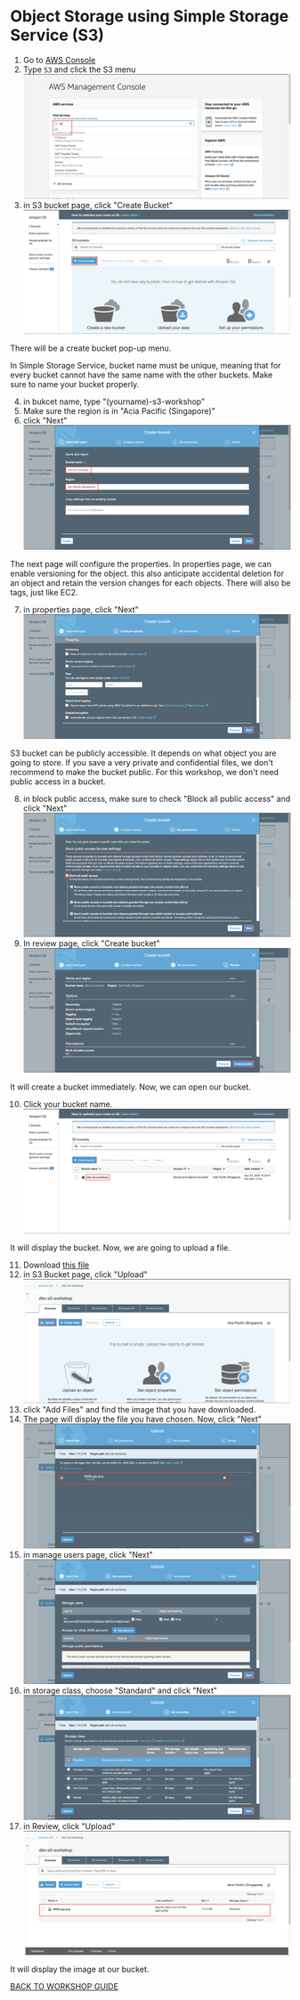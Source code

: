 # Object Storage using Simple Storage Service (S3)

1. Go to [AWS Console](https://ap-southeast-1.console.aws.amazon.com/console/home?region=ap-southeast-1)
2. Type `S3` and click the S3 menu
    ![](../images/S3/2.png)
3. in S3 bucket page, click "Create Bucket"
    ![](../images/S3/3.png)

There will be a create bucket pop-up menu.

In Simple Storage Service, bucket name must be unique, meaning that for every bucket cannot have the same name with the other buckets. Make sure to name your bucket properly.

4. in bukcet name, type "(yourname)-s3-workshop"
5. Make sure the region is in "Acia Pacific (Singapore)"
6. click "Next"
    ![](../images/S3/6.png)

The next page will configure the properties. In properties page, we can enable versioning for the object. this also anticipate accidental deletion for an object and retain the version changes for each objects. There will also be tags, just like EC2.

7. in properties page, click "Next"
    ![](../images/S3/7.png)

S3 bucket can be publicly accessible. It depends on what object you are going to store. If you save a very private and confidential files, we don't recommend to make the bucket public. For this workshop, we don't need public access in a bucket.

8. in block public access, make sure to check "Block all public access" and click "Next" 
    ![](../images/S3/8.png)
9. In review page, click "Create bucket"
    ![](../images/S3/9.png)

It will create a bucket immediately. Now, we can open our bucket.

10. Click your bucket name.
    ![](../images/S3/10.png)

It will display the bucket. Now, we are going to upload a file.

11. Download [this file](../images/S3/AWSLogo.png)
12. in S3 Bucket page, click "Upload"
    ![](../images/S3/12.png)
13. click "Add Files" and find the image that you have downloaded.
14. The page will display the file you have chosen. Now, click "Next"
    ![](../images/S3/14.png)
15. in manage users page, click "Next"
    ![](../images/S3/15.png)
16. in storage class, choose "Standard" and click "Next"
    ![](../images/S3/16.png)
17. in Review, click "Upload"
    ![](../images/S3/17.png)

It will display the image at our bucket.

[BACK TO WORKSHOP GUIDE](../README.md)